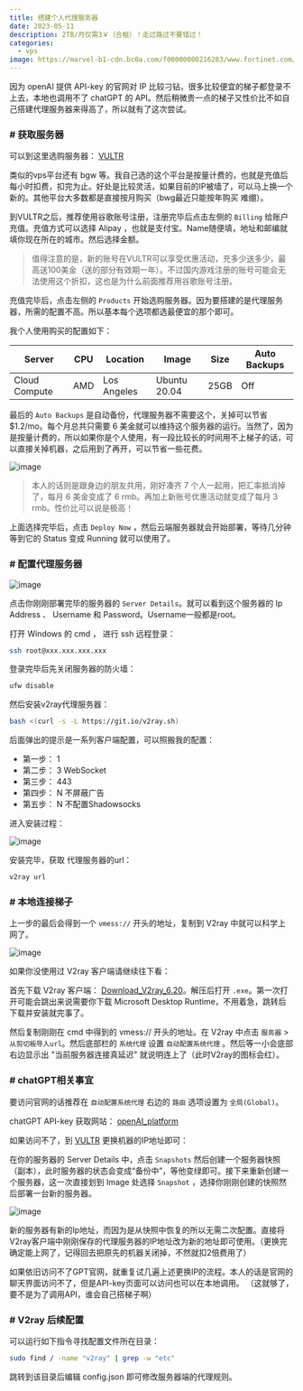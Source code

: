 ```yaml
---
title: 搭建个人代理服务器
date: 2023-05-11
description: 2TB/月仅需3￥（合租）！走过路过不要错过！
categories: 
  - vps
image: https://marvel-b1-cdn.bc0a.com/f00000000216283/www.fortinet.com/content/fortinet-com/en_us/resources/cyberglossary/proxy-server/_jcr_content/par/c05_container_copy_c/par/c28_image_copy_copy_.img.jpg/1625683502431.jpg
---
```


因为 openAI 提供 API-key 的官网对 IP 比较刁钻，很多比较便宜的梯子都登录不上去，本地也调用不了 chatGPT 的 API。然后稍微贵一点的梯子又性价比不如自己搭建代理服务器来得高了，所以就有了这次尝试。

### # 获取服务器

可以到这里选购服务器： [VULTR](https://my.vultr.com/)

类似的vps平台还有 bgw 等。我自己选的这个平台是按量计费的，也就是充值后每小时扣费，扣完为止。好处是比较灵活，如果目前的IP被墙了，可以马上换一个新的。其他平台大多数都是直接按月购买（bwg最近只能按年购买 难绷）。

到VULTR之后，推荐使用谷歌账号注册，注册完毕后点击左侧的 `Billing` 给账户充值。充值方式可以选择 Alipay ，也就是支付宝。Name随便填，地址和邮编就填你现在所在的城市。然后选择金额。

> 值得注意的是，新的账号在VULTR可以享受优惠活动，充多少送多少，最高送100美金（送的部分有效期一年）。不过国内游戏注册的账号可能会无法使用这个折扣，这也是为什么前面推荐用谷歌账号注册。

充值完毕后，点击左侧的 `Products` 开始选购服务器。因为要搭建的是代理服务器，所需的配置不高。所以基本每个选项都选最便宜的那个即可。

我个人使用购买的配置如下：

| Server | CPU | Location | Image | Size | Auto Backups |
| ------ | --- | -------- | ----- | ---- | ------------ |
|Cloud Compute|AMD|Los Angeles|Ubuntu 20.04|25GB|  Off  |

最后的 `Auto Backups` 是自动备份，代理服务器不需要这个，关掉可以节省 $1.2/mo。每个月总共只需要 6 美金就可以维持这个服务器的运行。当然了，因为是按量计费的，所以如果你是个人使用，有一段比较长的时间用不上梯子的话，可以直接关掉机器，之后用到了再开，可以节省一些花费。

![image](https://s1.ax1x.com/2023/05/11/p9skvEF.png)

> 本人的话则是跟身边的朋友共用，刚好凑齐 7 个人一起用，把汇率抵消掉了，每月 6 美金变成了 6 rmb。再加上新账号优惠活动就变成了每月 3 rmb。性价比可以说是极高！

上面选择完毕后，点击 `Deploy Now` ，然后云端服务器就会开始部署，等待几分钟等到它的 Status 变成 Running 就可以使用了。


### # 配置代理服务器

![image](https://s1.ax1x.com/2023/05/11/p9skxN4.png)

点击你刚刚部署完毕的服务器的 `Server Details`。就可以看到这个服务器的 Ip Address 、 Username 和 Password。Username一般都是root。

打开 Windows 的 cmd ， 进行 ssh 远程登录：

```sh
ssh root@xxx.xxx.xxx.xxx
```

登录完毕后先关闭服务器的防火墙：

```sh
ufw disable
```

然后安装v2ray代理服务器：

```sh
bash <(curl -s -L https://git.io/v2ray.sh)
```

后面弹出的提示是一系列客户端配置，可以照搬我的配置：

- 第一步： 1 
- 第二步： 3 WebSocket
- 第三步： 443
- 第四步： N 不屏蔽广告
- 第五步： N 不配置Shadowsocks

进入安装过程：

![image](https://s1.ax1x.com/2023/05/11/p9sApC9.png)

安装完毕，获取 代理服务器的url：

```sh
v2ray url
```

### # 本地连接梯子

上一步的最后会得到一个 `vmess://` 开头的地址，复制到 V2ray 中就可以科学上网了。

![image](https://s1.ax1x.com/2023/05/11/p9skz4J.png)

如果你没使用过 V2ray 客户端请继续往下看：

首先下载 V2ray 客户端： [Download_V2ray_6.20](https://github.com/2dust/v2rayN/releases/download/6.20/v2rayN-With-Core.zip)。解压后打开 `.exe`。第一次打开可能会跳出来说需要你下载 Microsoft Desktop Runtime，不用着急，跳转后下载并安装就完事了。

然后复制刚刚在 cmd 中得到的 vmess:// 开头的地址。在 V2ray 中点击 `服务器` > `从剪切板导入url`。然后底部栏的 `系统代理` 设置 `自动配置系统代理` 。然后等一小会底部右边显示出 "当前服务器连接真延迟" 就说明连上了（此时V2ray的图标会红）。

### # chatGPT相关事宜

要访问官网的话推荐在 `自动配置系统代理` 右边的 `路由` 选项设置为 `全局(Global)`。

chatGPT API-key 获取网站： [openAI_platform](https://platform.openai.com/)

如果访问不了，到 [VULTR](https://my.vultr.com/) 更换机器的IP地址即可：

在你的服务器的 Server Details 中，点击 `Snapshots` 然后创建一个服务器快照（副本），此时服务器的状态会变成“备份中”，等他变绿即可。接下来重新创建一个服务器，这一次直接划到 Image 处选择 `Snapshot` ，选择你刚刚创建的快照然后部署一台新的服务器。

![image](https://s1.ax1x.com/2023/05/11/p9sAPjx.png)

新的服务器有新的Ip地址，而因为是从快照中恢复的所以无需二次配置。直接将V2ray客户端中刚刚保存的代理服务器的IP地址改为新的地址即可使用。（更换完确定能上网了，记得回去把原先的机器关闭掉，不然就扣2倍费用了）

如果依旧访问不了GPT官网，就重复试几遍上述更换IP的流程。本人的话是官网的聊天界面访问不了，但是API-key页面可以访问也可以在本地调用。
（这就够了，要不是为了调用API，谁会自己搭梯子啊）


### # V2ray 后续配置

可以运行如下指令寻找配置文件所在目录：

```sh
sudo find / -name "v2ray" | grep -w "etc"
```

跳转到该目录后编辑 config.json 即可修改服务器端的代理规则。
